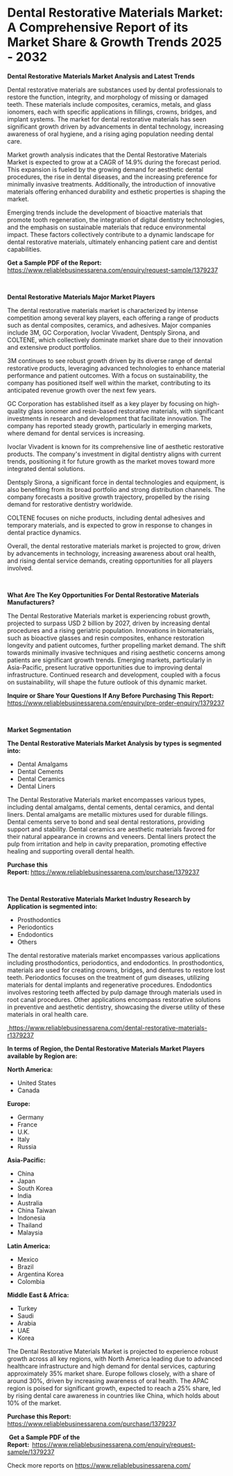 <p><h1>Dental Restorative Materials Market: A Comprehensive Report of its Market Share & Growth Trends 2025 - 2032</h1></p><p><strong>Dental Restorative Materials Market Analysis and Latest Trends</strong></p>
<p><p>Dental restorative materials are substances used by dental professionals to restore the function, integrity, and morphology of missing or damaged teeth. These materials include composites, ceramics, metals, and glass ionomers, each with specific applications in fillings, crowns, bridges, and implant systems. The market for dental restorative materials has seen significant growth driven by advancements in dental technology, increasing awareness of oral hygiene, and a rising aging population needing dental care.</p><p>Market growth analysis indicates that the Dental Restorative Materials Market is expected to grow at a CAGR of 14.9% during the forecast period. This expansion is fueled by the growing demand for aesthetic dental procedures, the rise in dental diseases, and the increasing preference for minimally invasive treatments. Additionally, the introduction of innovative materials offering enhanced durability and esthetic properties is shaping the market. </p><p>Emerging trends include the development of bioactive materials that promote tooth regeneration, the integration of digital dentistry technologies, and the emphasis on sustainable materials that reduce environmental impact. These factors collectively contribute to a dynamic landscape for dental restorative materials, ultimately enhancing patient care and dentist capabilities.</p></p>
<p><strong>Get a Sample PDF of the Report:&nbsp;</strong> <a href="https://www.reliablebusinessarena.com/enquiry/request-sample/1379237?utm_campaign=2987&utm_medium=2&utm_source=Github&utm_content=ia&utm_term=03032025&utm_id=dental-restorative-materials">https://www.reliablebusinessarena.com/enquiry/request-sample/1379237</a></p>
<p>&nbsp;</p>
<p><strong>Dental Restorative Materials Major Market Players</strong></p>
<p><p>The dental restorative materials market is characterized by intense competition among several key players, each offering a range of products such as dental composites, ceramics, and adhesives. Major companies include 3M, GC Corporation, Ivoclar Vivadent, Dentsply Sirona, and COLTENE, which collectively dominate market share due to their innovation and extensive product portfolios.</p><p>3M continues to see robust growth driven by its diverse range of dental restorative products, leveraging advanced technologies to enhance material performance and patient outcomes. With a focus on sustainability, the company has positioned itself well within the market, contributing to its anticipated revenue growth over the next few years.</p><p>GC Corporation has established itself as a key player by focusing on high-quality glass ionomer and resin-based restorative materials, with significant investments in research and development that facilitate innovation. The company has reported steady growth, particularly in emerging markets, where demand for dental services is increasing.</p><p>Ivoclar Vivadent is known for its comprehensive line of aesthetic restorative products. The company's investment in digital dentistry aligns with current trends, positioning it for future growth as the market moves toward more integrated dental solutions.</p><p>Dentsply Sirona, a significant force in dental technologies and equipment, is also benefiting from its broad portfolio and strong distribution channels. The company forecasts a positive growth trajectory, propelled by the rising demand for restorative dentistry worldwide.</p><p>COLTENE focuses on niche products, including dental adhesives and temporary materials, and is expected to grow in response to changes in dental practice dynamics.</p><p>Overall, the dental restorative materials market is projected to grow, driven by advancements in technology, increasing awareness about oral health, and rising dental service demands, creating opportunities for all players involved.</p></p>
<p>&nbsp;</p>
<p><strong>What Are The Key Opportunities For Dental Restorative Materials Manufacturers?</strong></p>
<p><p>The Dental Restorative Materials market is experiencing robust growth, projected to surpass USD 2 billion by 2027, driven by increasing dental procedures and a rising geriatric population. Innovations in biomaterials, such as bioactive glasses and resin composites, enhance restoration longevity and patient outcomes, further propelling market demand. The shift towards minimally invasive techniques and rising aesthetic concerns among patients are significant growth trends. Emerging markets, particularly in Asia-Pacific, present lucrative opportunities due to improving dental infrastructure. Continued research and development, coupled with a focus on sustainability, will shape the future outlook of this dynamic market.</p></p>
<p><strong>Inquire or Share Your Questions If Any Before Purchasing This Report:</strong> <a href="https://www.reliablebusinessarena.com/enquiry/pre-order-enquiry/1379237?utm_campaign=2987&utm_medium=2&utm_source=Github&utm_content=ia&utm_term=03032025&utm_id=dental-restorative-materials">https://www.reliablebusinessarena.com/enquiry/pre-order-enquiry/1379237</a></p>
<p>&nbsp;</p>
<p><strong>Market Segmentation</strong></p>
<p><strong>The Dental Restorative Materials Market Analysis by types is segmented into:</strong></p>
<p><ul><li>Dental Amalgams</li><li>Dental Cements</li><li>Dental Ceramics</li><li>Dental Liners</li></ul></p>
<p><p>The Dental Restorative Materials market encompasses various types, including dental amalgams, dental cements, dental ceramics, and dental liners. Dental amalgams are metallic mixtures used for durable fillings. Dental cements serve to bond and seal dental restorations, providing support and stability. Dental ceramics are aesthetic materials favored for their natural appearance in crowns and veneers. Dental liners protect the pulp from irritation and help in cavity preparation, promoting effective healing and supporting overall dental health.</p></p>
<p><strong>Purchase this Report:&nbsp;</strong><a href="https://www.reliablebusinessarena.com/purchase/1379237?utm_campaign=2987&utm_medium=2&utm_source=Github&utm_content=ia&utm_term=03032025&utm_id=dental-restorative-materials">https://www.reliablebusinessarena.com/purchase/1379237</a></p>
<p>&nbsp;</p>
<p><strong>The Dental Restorative Materials Market Industry Research by Application is segmented into:</strong></p>
<p><ul><li>Prosthodontics</li><li>Periodontics</li><li>Endodontics</li><li>Others</li></ul></p>
<p><p>The dental restorative materials market encompasses various applications including prosthodontics, periodontics, and endodontics. In prosthodontics, materials are used for creating crowns, bridges, and dentures to restore lost teeth. Periodontics focuses on the treatment of gum diseases, utilizing materials for dental implants and regenerative procedures. Endodontics involves restoring teeth affected by pulp damage through materials used in root canal procedures. Other applications encompass restorative solutions in preventive and aesthetic dentistry, showcasing the diverse utility of these materials in oral health care.</p></p>
<p><a href="https://www.reliablebusinessarena.com/dental-restorative-materials-r1379237?utm_campaign=2987&utm_medium=2&utm_source=Github&utm_content=ia&utm_term=03032025&utm_id=dental-restorative-materials">&nbsp;https://www.reliablebusinessarena.com/dental-restorative-materials-r1379237</a></p>
<p><strong>In terms of Region, the Dental Restorative Materials Market Players available by Region are:</strong></p>
<p>
    <p> <strong> North America: </strong>
        <ul>
            <li>United States</li>
            <li>Canada</li>
        </ul>
        </p> 
    <p> <strong> Europe: </strong>
        <ul>
            <li>Germany</li>
            <li>France</li>
            <li>U.K.</li>
            <li>Italy</li>
            <li>Russia</li>
        </ul>
        </p> 
    <p> <strong> Asia-Pacific: </strong>
        <ul>
            <li>China</li>
            <li>Japan</li>
            <li>South Korea</li>
            <li>India</li>
            <li>Australia</li>
            <li>China Taiwan</li>
            <li>Indonesia</li>
            <li>Thailand</li>
            <li>Malaysia</li>
        </ul>
        </p> 
    <p> <strong> Latin America: </strong>
        <ul>
            <li>Mexico</li>
            <li>Brazil</li>
            <li>Argentina Korea</li>
            <li>Colombia</li>
        </ul>
        </p> 
    <p> <strong> Middle East & Africa: </strong>
        <ul>
            <li>Turkey</li>
            <li>Saudi</li>
            <li>Arabia</li>
            <li>UAE</li>
            <li>Korea</li>
        </ul>
    </p>
    </p>
<p><p>The Dental Restorative Materials Market is projected to experience robust growth across all key regions, with North America leading due to advanced healthcare infrastructure and high demand for dental services, capturing approximately 35% market share. Europe follows closely, with a share of around 30%, driven by increasing awareness of oral health. The APAC region is poised for significant growth, expected to reach a 25% share, led by rising dental care awareness in countries like China, which holds about 10% of the market.</p></p>
<p><strong>Purchase this Report: </strong><a href="https://www.reliablebusinessarena.com/purchase/1379237?utm_campaign=2987&utm_medium=2&utm_source=Github&utm_content=ia&utm_term=03032025&utm_id=dental-restorative-materials">https://www.reliablebusinessarena.com/purchase/1379237</a></p>
<p>&nbsp;<strong>Get a Sample PDF of the Report:&nbsp;&nbsp;</strong><a href="https://www.reliablebusinessarena.com/enquiry/request-sample/1379237?utm_campaign=2987&utm_medium=2&utm_source=Github&utm_content=ia&utm_term=03032025&utm_id=dental-restorative-materials">https://www.reliablebusinessarena.com/enquiry/request-sample/1379237</a></p>
<p><strong></strong></p>
<p>Check more reports on <a href="https://www.reliablebusinessarena.com/?utm_campaign=2987&utm_medium=2&utm_source=Github&utm_content=ia&utm_term=03032025&utm_id=dental-restorative-materials">https://www.reliablebusinessarena.com/</a></p>